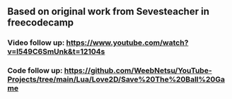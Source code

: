 ## Based on original work from Sevesteacher in freecodecamp

### Video follow up: https://www.youtube.com/watch?v=I549C6SmUnk&t=12104s
### Code follow up: https://github.com/WeebNetsu/YouTube-Projects/tree/main/Lua/Love2D/Save%20The%20Ball%20Game